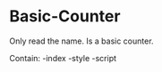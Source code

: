 # Basic-Counter
Only read the name. Is a basic counter.

Contain:
 -index <HTML>
 -style <CSS>
 -script <JavaScript>
 
